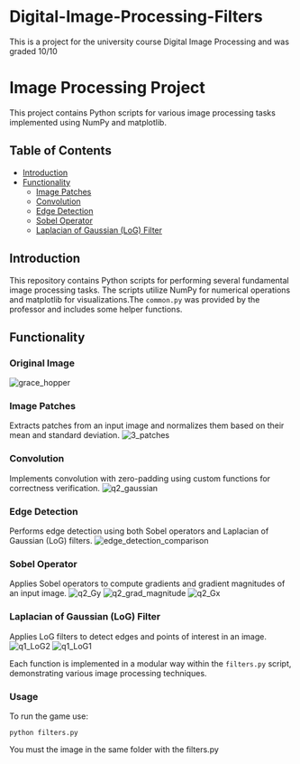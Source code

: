 # Digital-Image-Processing-Filters
This is a project for the university course Digital Image Processing and was graded 10/10
# Image Processing Project

This project contains Python scripts for various image processing tasks implemented using NumPy and matplotlib.

## Table of Contents
- [Introduction](#introduction)
- [Functionality](#functionality)
  - [Image Patches](#image-patches)
  - [Convolution](#convolution)
  - [Edge Detection](#edge-detection)
  - [Sobel Operator](#sobel-operator)
  - [Laplacian of Gaussian (LoG) Filter](#laplacian-of-gaussian-log-filter)

## Introduction

This repository contains Python scripts for performing several fundamental image processing tasks. The scripts utilize NumPy for numerical operations and matplotlib for visualizations.The `common.py` was provided by the professor and includes some helper functions.

## Functionality

### Original Image
![grace_hopper](https://github.com/user-attachments/assets/87191cf3-e398-4c80-9dd8-fac93bda0de2)

### Image Patches

Extracts patches from an input image and normalizes them based on their mean and standard deviation.
![3_patches](https://github.com/user-attachments/assets/a01d9743-200b-4665-9c76-232fe6903a64)

### Convolution

Implements convolution with zero-padding using custom functions for correctness verification.
![q2_gaussian](https://github.com/user-attachments/assets/9c8e5281-827d-41a5-ac9f-1ff652db5e99)

### Edge Detection

Performs edge detection using both Sobel operators and Laplacian of Gaussian (LoG) filters.
![edge_detection_comparison](https://github.com/user-attachments/assets/4dabf57c-baed-41f3-b508-e7372052b37c)

### Sobel Operator

Applies Sobel operators to compute gradients and gradient magnitudes of an input image.
![q2_Gy](https://github.com/user-attachments/assets/4ac49ad1-d2a3-4c3a-87f0-fcbf8b511dab)
![q2_grad_magnitude](https://github.com/user-attachments/assets/75b7f6b8-397f-4d2b-8976-8213408d4ed1)
![q2_Gx](https://github.com/user-attachments/assets/8c4c2f6e-f657-429e-b9c8-8a4e82cee410)

### Laplacian of Gaussian (LoG) Filter

Applies LoG filters to detect edges and points of interest in an image.
![q1_LoG2](https://github.com/user-attachments/assets/6695647f-1a7e-42a5-a105-402a6c6869f5)
![q1_LoG1](https://github.com/user-attachments/assets/a6ed2c1d-d052-4098-881e-dca97b53f5a1)


Each function is implemented in a modular way within the `filters.py` script, demonstrating various image processing techniques.

### Usage

To run the game use:

```
python filters.py
```
You must the image in the same folder with the filters.py
